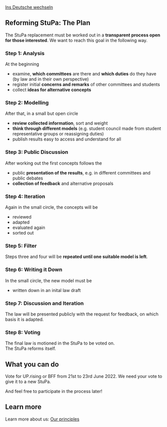 [Ins Deutsche wechseln](../plan.md)

## Reforming StuPa: The Plan

The StuPa replacement must be worked out in a <b>transparent process open for those interested</b>. We want to reach this goal in the following way.

### Step 1: Analysis

At the beginning

- examine, <b>which committees</b> are there and <b>which duties</b> do they have (by law and in their own perspective)
- register initial <b>concerns and remarks</b> of other committees and students
- collect <b>ideas for alternative concepts</b>

### Step 2: Modelling

After that, in a small but open circle

- <b>review collected information</b>, sort and weight
- <b>think through different models</b> (e.g. student council made from student representative groups or reassigning duties)
- publish results easy to access and understand for all

### Step 3: Public Discussion

After working out the first concepts follows the

- public <b>presentation of the results</b>, e.g. in different committees and public debates
- <b>collection of feedback</b> and alternative proposals

### Step 4: Iteration

Again in the small circle, the concepts will be

- reviewed
- adapted
- evaluated again
- sorted out

### Step 5: Filter

Steps three and four will be <b>repeated until one suitable model is left</b>.

### Step 6: Writing it Down

In the small circle, the new model must be

- written down in an inital law draft

### Step 7: Discussion and Iteration

The law will be presented publicly with the request for feedback, on which basis it is adapted.

### Step 8: Voting

The final law is motioned in the StuPa to be voted on.  
The StuPa reforms itself.

## What you can do

<high>Vote for UP.rising or BFF from 21st to 23rd June 2022. We need your vote to give it to a new StuPa.</high>

And feel free to participate in the process later!

## Learn more

Learn more about us: [Our principles](index.md#our-principles)
